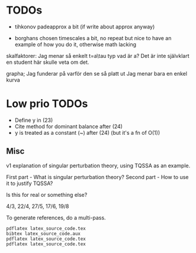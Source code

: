 
# TODOs

- tihkonov padeapprox a bit (if write about approx anyway)

- borghans chosen timescales a bit, no repeat but nice to have an
  example of how you do it, otherwise math lacking

skalfaktorer:
Jag menar så enkelt t=a\tau typ vad är a?  Det är inte självklart en
student här skulle veta om det.

grapha; Jag funderar på varför den se så platt ut  Jag menar bara en enkel kurva



# Low prio TODOs

- Define y in (23)
- Cite method for dominant balance after (24)
- y is treated as a constant (~) after (24) (but it's a fn of O(1))

## Misc
v1 explanation of singular perturbation theory, using TQSSA as an example.

First part - What is singular perturbation theory?
Second part - How to use it to justify TQSSA?

Is this for real or something else?

4/3, 22/4, 27/5, 17/6, 19/8

To generate references, do a multi-pass.

```
pdflatex latex_source_code.tex
bibtex latex_source_code.aux
pdflatex latex_source_code.tex
pdflatex latex_source_code.tex
```
